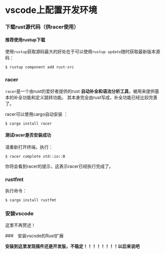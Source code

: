 vscode上配置开发环境
=======================================================================
### 下载rust源代码（供racer使用）

#### 推荐使用rustup下载
使用`rustup`获取源码最大的好处在于可以使用`rustup update`随时获取最新版本源码：
```shell
$ rustup component add rust-src
```

### racer
`racer`是一个由rust的爱好者提供的rust **自动补全和语法分析工具**，被用来提供基本的补全功能和定义跳转功能。
其本身完全由rust写成，补全功能已经比较完善了。

racer可以使用cargo自动安装 ：
```shell
$ cargo install racer
```

#### 测试racer是否安装成功
请重新打开终端，执行：
```shell
$ racer complete std::io::B
```
你将会看到racer的提示，这表示racer已经执行完成了。

### rustfmt
执行命令：
```shell
$ cargo install rustfmt
```

### 安装vscode
这里不再赘述！

###　安装vscode的Rust扩展

**安装到这里发现插件还是开发版，不稳定！！！！！！！！以后来说吧**
